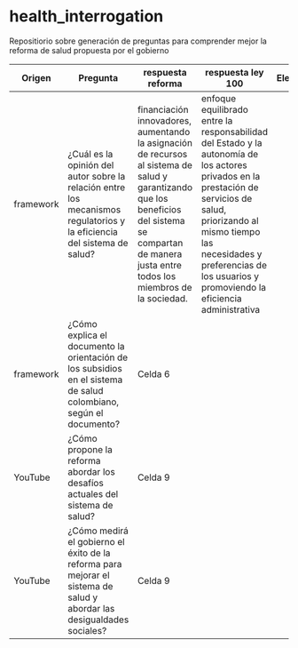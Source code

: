 # health_interrogation
Repositiorio sobre generación de preguntas para comprender mejor la reforma de salud propuesta por el gobierno

|     Origen   |         Pregunta       |     respuesta reforma  |  respuesta ley 100     |    Elección   |
|--------------|------------------------|------------------------|------------------------|---------------|
| framework    | ¿Cuál es la opinión del autor sobre la relación entre los mecanismos regulatorios y la eficiencia del sistema de salud?      | financiación innovadores, aumentando la asignación de recursos al sistema de salud y garantizando que los beneficios del sistema se compartan de manera justa entre todos los miembros de la sociedad.| enfoque equilibrado entre la responsabilidad del Estado y la autonomía de los actores privados en la prestación de servicios de salud, priorizando al mismo tiempo las necesidades y preferencias de los usuarios y promoviendo la eficiencia administrativa  |              |
| framework    | ¿Cómo explica el documento la orientación de los subsidios en el sistema de salud colombiano, según el documento?  | Celda 6      |              |              |
| YouTube      | ¿Cómo propone la reforma abordar los desafíos actuales del sistema de salud?      | Celda 9      |              |              |
| YouTube      | ¿Cómo medirá el gobierno el éxito de la reforma para mejorar el sistema de salud y abordar las desigualdades sociales?      | Celda 9      |              |               |

